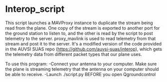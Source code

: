 # Interop_script
This script launches a MAVProxy instance to duplicate the stream being read from the plane. One copy of the stream is exported to another port for the ground station to listen to, and the other is read by the script to post telemetry to the server.
proxy_mavlink is used to read telemetry from that stream and post it to the server. It's a modified version of the code provided in the AUVSI SUAS repo (https://github.com/auvsi-suas/interop), which gets the telemetry data from different packet types that our plane uses. 

To use this program: 
-Connect your antenna to your computer. Make sure the plane is streaming telemetry that the antenna on your computer should be able to receive.
-Launch ./script.py BEFORE you open Qgroundcontrol
